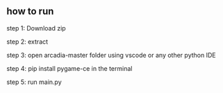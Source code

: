 ## how to run
step 1: Download zip

step 2: extract

step 3: open arcadia-master folder using vscode or any other python IDE

step 4: pip install pygame-ce in the terminal

step 5: run main.py
